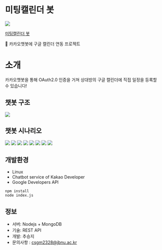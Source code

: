 미팅캘린더 봇
=============
<img src="https://user-images.githubusercontent.com/39210160/95098634-e6331500-0769-11eb-9e32-5eae65ea2f0f.JPG">

[미팅캘린더 봇](https://pf.kakao.com/_LDycT, "카카오톡 채널")

💬 카카오챗봇에 구글 캘린더 연동 프로젝트

# 소개
카카오챗봇을 통해 OAuth2.0 인증을 거쳐 상대방의 구글 캘린더에 직접 일정을 등록할 수 있습니다!


## 챗봇 구조

<img src="https://user-images.githubusercontent.com/39210160/111056024-fdb3be00-84be-11eb-8557-2acf31b7bddb.JPG">


## 챗봇 시나리오

<img src="https://user-images.githubusercontent.com/39210160/95098862-2d210a80-076a-11eb-87f8-4cf125fbe60f.png">
<img src="https://user-images.githubusercontent.com/39210160/102593795-a4a2eb00-4158-11eb-9033-0e15a40870e2.jpg">
<img src="https://user-images.githubusercontent.com/39210160/95098944-475ae880-076a-11eb-883d-384fdd3b0a66.png">
<img src="https://user-images.githubusercontent.com/39210160/95099017-59d52200-076a-11eb-878c-960f087425af.png">
<img src="https://user-images.githubusercontent.com/39210160/95099035-5f326c80-076a-11eb-8aff-a8c815823ff9.png">
<img src="https://user-images.githubusercontent.com/39210160/102594480-9bfee480-4159-11eb-89fe-4c84f89a3555.jpg">
<img src="https://user-images.githubusercontent.com/39210160/102593793-a40a5480-4158-11eb-8910-1ab7d559d51e.jpg">
<img src="https://user-images.githubusercontent.com/39210160/102593790-a371be00-4158-11eb-8a90-e877a5608754.jpg">




## 개발환경
- Linux
- Chatbot service of Kakao Developer
- Google Developers API
 ```
npm install
node index.js
```

## 정보
- 서버: Nodejs + MongoDB
- 기술: REST API
- 개발: 추승지
- 문의사항 : csgm2328@jbnu.ac.kr
